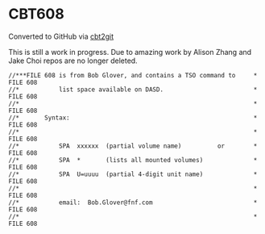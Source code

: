 # CBT608
Converted to GitHub via [cbt2git](https://github.com/wizardofzos/cbt2git)

This is still a work in progress. 
Due to amazing work by Alison Zhang and Jake Choi repos are no longer deleted.

```
//***FILE 608 is from Bob Glover, and contains a TSO command to     *   FILE 608
//*           list space available on DASD.                         *   FILE 608
//*                                                                 *   FILE 608
//*       Syntax:                                                   *   FILE 608
//*                                                                 *   FILE 608
//*           SPA  xxxxxx  (partial volume name)          or        *   FILE 608
//*           SPA  *       (lists all mounted volumes)              *   FILE 608
//*           SPA  U=uuuu  (partial 4-digit unit name)              *   FILE 608
//*                                                                 *   FILE 608
//*           email:  Bob.Glover@fnf.com                            *   FILE 608
//*                                                                 *   FILE 608
```
